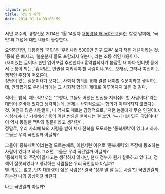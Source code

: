 ```yaml
---
layout: post
title: 국민의 자격?
date: 2014-01-14 09:05:59
---
```


서민 교수의, 경향신문 2014년 1월 14일자 [대통령을 왜 욕하는가](http://news.khan.co.kr/kh_news/khan_art_view.html?artid=201401141457521&code=990100&nv=stand)라는 칼럼 말미에, '국민'의 개념에 대한 내용이 등장한다.  

요약하자면, 대통령의 '국민'은 '우리나라 5000만 인구 모두' 보다 작은 개념이라는 것. '종북'은 빠지고, '불순분자'들도 포함되지 않는다, 라는 조롱 섞인 내용이다.  
(재미있는 글이다. 한번 읽어보길 추천한다.) 흉악범죄자가 붙잡힐 때 마다 인터넷 등에서 논쟁이 되는, '흉악범도 인권을 지켜줘야 할 사람이냐.'라는 오래된, 그러나 여전히 논쟁적인 주장이 떠오른다.  
정답이 있는 질문이라기 보다는, 사회적 합의를 통해 결론 내야할 질문이라고 생각하는데, 안타깝게도 우리나라에는 그 사회적 합의가 제대로 이루어지지 않은 것 같다.  

적어도 법적, 제도적으로는 '그렇다, 그들도 어쨌든 인권을 지켜줘야 할 사람이다.'라는 대답이 준비돼 있다고 생각하는데, 문제는 사회적으로는 합의가 이루어지지 않았다는 것. 여전히 많은 사람들이, 나 역시도 때로는 감정적으로, '저런 놈들에게 무슨 인권이냐. 사형시켜라 / 거세해라.' 등의 격한 반응을 쏟아내는 걸 보면. '누가 대한민국 국민이냐.' 이 역시 동일한 맥락의 질문이라고 생각한다.  
정말로, 우리 사회에 북의 지령을 받아 체제 전복을 도모하는 '종북세력'이 있다고 하자. 그들은 우리 국민일까 아닐까?  

그들이 '종북세력'이라는걸 모르는채로, 이런저런 이유로 '종북세력'의 주장에 동조하는 사람이 있다고 하자. 그러면 그들은 우리 국민일까 아닐까?  
'종북세력'의 주장이 옳다고는 생각하지 않지만, 현재 정부가 뭔가 잘못하고 있다고, 정책이 잘못되었다고 생각하는 사람들은 우리 국민일까 아닐까?  
별 의도는 없고, 단지 대통령이 싫은 사람은? 결국 '정부 말 잘 듣는 사람'만 국민인걸까, 하는건 나의 공상이길 바란다.  

나는 국민일까 아닐까?